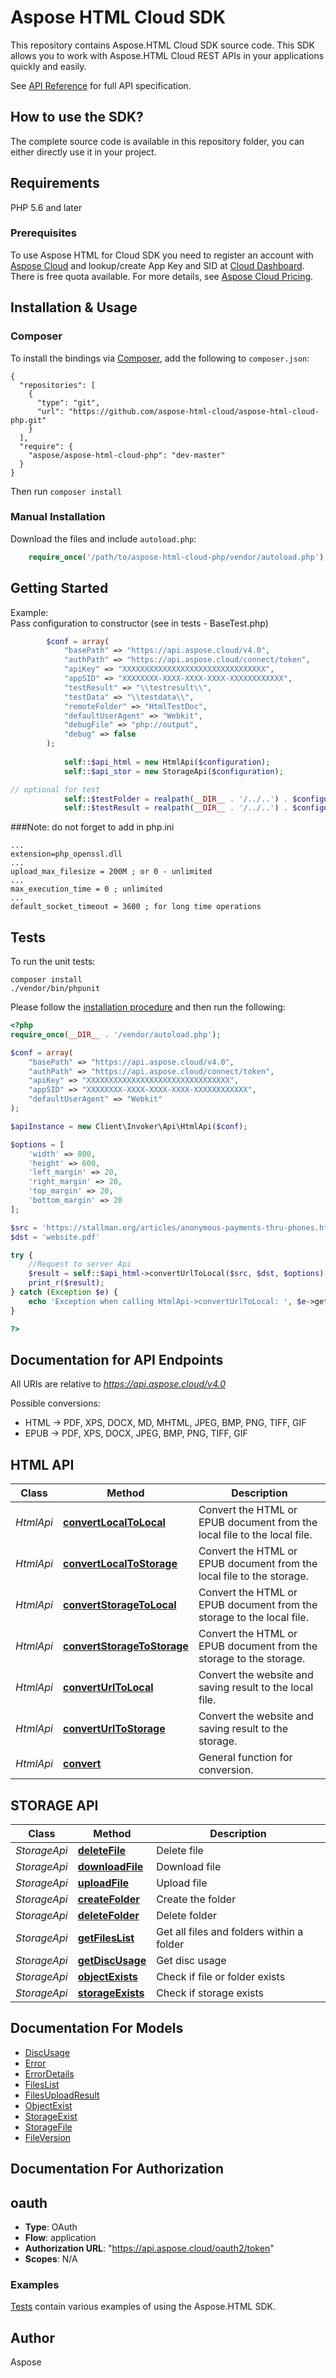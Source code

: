 # Aspose HTML Cloud SDK 

This repository contains Aspose.HTML Cloud SDK source code. This SDK allows you to work with Aspose.HTML Cloud REST APIs in your applications quickly and easily.

See [API Reference](https://apireference.aspose.cloud/html/) for full API specification.

## How to use the SDK?
The complete source code is available in this repository folder, you can either directly use it in your project.

## Requirements

PHP 5.6 and later

### Prerequisites

To use Aspose HTML for Cloud SDK you need to register an account with [Aspose Cloud](https://www.aspose.cloud/) and lookup/create App Key and SID at [Cloud Dashboard](https://dashboard.aspose.cloud/#/apps). There is free quota available. For more details, see [Aspose Cloud Pricing](https://purchase.aspose.cloud/pricing).


## Installation & Usage
### Composer

To install the bindings via [Composer](http://getcomposer.org/), add the following to `composer.json`:

```
{
  "repositories": [
    {
      "type": "git",
      "url": "https://github.com/aspose-html-cloud/aspose-html-cloud-php.git"
    }
  ],
  "require": {
    "aspose/aspose-html-cloud-php": "dev-master"
  }
}
```

Then run `composer install`

### Manual Installation

Download the files and include `autoload.php`:

```php
    require_once('/path/to/aspose-html-cloud-php/vendor/autoload.php');
```

## Getting Started

Example:   
Pass configuration to constructor (see in tests - BaseTest.php) 

```php
        $conf = array(
            "basePath" => "https://api.aspose.cloud/v4.0",
            "authPath" => "https://api.aspose.cloud/connect/token",
            "apiKey" => "XXXXXXXXXXXXXXXXXXXXXXXXXXXXXXXX",
            "appSID" => "XXXXXXXX-XXXX-XXXX-XXXX-XXXXXXXXXXXX",
            "testResult" => "\\testresult\\",
            "testData" => "\\testdata\\",
            "remoteFolder" => "HtmlTestDoc",
            "defaultUserAgent" => "Webkit",
            "debugFile" => "php://output",
            "debug" => false
        );
            
            self::$api_html = new HtmlApi($configuration);
            self::$api_stor = new StorageApi($configuration);

// optional for test
            self::$testFolder = realpath(__DIR__ . '/../..') . $configuration['testData'];
            self::$testResult = realpath(__DIR__ . '/../..') . $configuration['testResult'];
```

###Note: do not forget to add in php.ini
```code
...
extension=php_openssl.dll
...
upload_max_filesize = 200M ; or 0 - unlimited
...
max_execution_time = 0 ; unlimited
...
default_socket_timeout = 3600 ; for long time operations

```

## Tests

To run the unit tests:

```
composer install
./vendor/bin/phpunit
```

Please follow the [installation procedure](#installation--usage) and then run the following:

```php
<?php
require_once(__DIR__ . '/vendor/autoload.php');

$conf = array(
	"basePath" => "https://api.aspose.cloud/v4.0",
	"authPath" => "https://api.aspose.cloud/connect/token",
	"apiKey" => "XXXXXXXXXXXXXXXXXXXXXXXXXXXXXXXX",
	"appSID" => "XXXXXXXX-XXXX-XXXX-XXXX-XXXXXXXXXXXX",
	"defaultUserAgent" => "Webkit"
);

$apiInstance = new Client\Invoker\Api\HtmlApi($conf);

$options = [
    'width' => 800,
    'height' => 600,
    'left_margin' => 20,
    'right_margin' => 20,
    'top_margin' => 20,
    'bottom_margin' => 20
];

$src = 'https://stallman.org/articles/anonymous-payments-thru-phones.html';
$dst = 'website.pdf'

try {
    //Request to server Api
    $result = self::$api_html->convertUrlToLocal($src, $dst, $options);
    print_r($result);
} catch (Exception $e) {
    echo 'Exception when calling HtmlApi->convertUrlToLocal: ', $e->getMessage(), PHP_EOL;
}

?>
```

## Documentation for API Endpoints
All URIs are relative to *https://api.aspose.cloud/v4.0*

Possible conversions:
- HTML -> PDF, XPS, DOCX, MD, MHTML, JPEG, BMP, PNG, TIFF, GIF
- EPUB -> PDF, XPS, DOCX, JPEG, BMP, PNG, TIFF, GIF


<a name="html_api"></a>
## HTML API

| Class     | Method                                                                       | Description                                                              |
|-----------|------------------------------------------------------------------------------|--------------------------------------------------------------------------|
| *HtmlApi* | [**convertLocalToLocal**](docs/ConversionApi.md#convertlocaltolocal)         | Convert the HTML or EPUB document from the local file to the local file. |
| *HtmlApi* | [**convertLocalToStorage**](docs/ConversionApi.md#convertlocaltostorage)     | Convert the HTML or EPUB document from the local file to the storage.    |
| *HtmlApi* | [**convertStorageToLocal**](docs/ConversionApi.md#convertstoragetolocal)     | Convert the HTML or EPUB document from the storage to the local file.    |
| *HtmlApi* | [**convertStorageToStorage**](docs/ConversionApi.md#convertstoragetostorage) | Convert the HTML or EPUB document from the storage to the storage.       |
| *HtmlApi* | [**convertUrlToLocal**](docs/ConversionApi.md#converturltolocal)             | Convert the website and saving result to the local file.                 |
| *HtmlApi* | [**convertUrlToStorage**](docs/ConversionApi.md#converturltostorage)         | Convert the website and saving result to the storage.                    |
| *HtmlApi* | [**convert**](docs/ConversionApi.md#convert)                                 | General function for conversion.                                         |

<a name="storage_api"></a>
## STORAGE API  
| Class        | Method                                                    | Description                               |
|--------------|-----------------------------------------------------------|-------------------------------------------|
| *StorageApi* | [**deleteFile**](docs/FileApi.md#deletefile)              | Delete file                               |
| *StorageApi* | [**downloadFile**](docs/FileApi.md#downloadfile)          | Download file                             |
| *StorageApi* | [**uploadFile**](docs/FileApi.md#uploadfile)              | Upload file                               |
| *StorageApi* | [**createFolder**](docs/FolderApi.md#createfolder)        | Create the folder                         |
| *StorageApi* | [**deleteFolder**](docs/FolderApi.md#deletefolder)        | Delete folder                             |
| *StorageApi* | [**getFilesList**](docs/FolderApi.md#getfileslist)        | Get all files and folders within a folder |
| *StorageApi* | [**getDiscUsage**](docs/StorageApi.md#getdiscusage)       | Get disc usage                            |
| *StorageApi* | [**objectExists**](docs/StorageApi.md#objectexists)       | Check if file or folder exists            |
| *StorageApi* | [**storageExists**](docs/StorageApi.md#storageexists)     | Check if storage exists                   |

## Documentation For Models

 - [DiscUsage](docs/DiscUsage.md)
 - [Error](docs/Error.md)
 - [ErrorDetails](docs/ErrorDetails.md)
 - [FilesList](docs/FilesList.md)
 - [FilesUploadResult](docs/FilesUploadResult.md)
 - [ObjectExist](docs/ObjectExist.md)
 - [StorageExist](docs/StorageExist.md)
 - [StorageFile](docs/StorageFile.md)
 - [FileVersion](docs/FileVersion.md)

## Documentation For Authorization

## oauth

- **Type**: OAuth
- **Flow**: application
- **Authorization URL**: "https://api.aspose.cloud/oauth2/token"
- **Scopes**: N/A

### Examples

[Tests](https://github.com/aspose-html-cloud/aspose-html-cloud-php/tree/master/test/Api/) contain various examples of using the Aspose.HTML SDK.

## Author
Aspose
